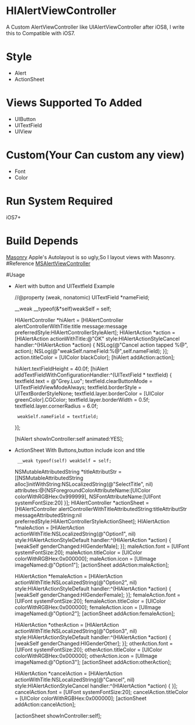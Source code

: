 # HIAlertViewController
A Custom AlertViewController like UIAlertViewController after iOS8, I write this to Compatible with iOS7.

# Style
+  Alert
+  ActionSheet

# Views Supported To Added 
+  UIButton
+  UITextField
+  UIView

# Custom(Your Can custom any view)
+  Font
+  Color

# Run System Required 
iOS7+

# Build Depends
[Masonry](https://github.com/SnapKit/Masonry)
Apple's Autolayout is so ugly,So I layout views with Masonry.
#Reference
[MSAlertViewController](https://github.com/szk-atmosphere/MSAlertController)

#Usage

+  Alert with button and UITextfield Example

    //@property (weak, nonatomic) UITextField *nameField;

    __weak __typeof(&*self)weakSelf = self;

    HIAlertController *hiAlert = [HIAlertController alertControllerWithTitle:title message:message preferredStyle:HIAlertControllerStyleAlert];
    HIAlertAction *action = [HIAlertAction actionWithTitle:@"OK" style:HIAlertActionStyleCancel handler:^(HIAlertAction *action) {
        NSLog(@"Cancel action tapped %@", action);
        NSLog(@"weakSelf.nameField:%@",self.nameField);
    }];
    action.titleColor = [UIColor blackColor];
    [hiAlert addAction:action];

    hiAlert.textFieldHeight = 40.0f;
    [hiAlert addTextFieldWithConfigurationHandler:^(UITextField * textfield) {
        textfield.text = @"Grey.Luo";
        textfield.clearButtonMode = UITextFieldViewModeAlways;
        textfield.borderStyle = UITextBorderStyleNone;
        textfield.layer.borderColor = [UIColor greenColor].CGColor;
        textfield.layer.borderWidth = 0.5f;
        textfield.layer.cornerRadius = 6.0f;

        weakSelf.nameField = textfield;
    }];

    [hiAlert showInController:self animated:YES];


+  ActionSheet With Buttons,button include icon and title


        __weak typeof(self) weakSelf = self;

    NSMutableAttributedString *titleAttributStr = [[NSMutableAttributedString alloc]initWithString:NSLocalizedString(@"SelectTitle", nil)
                                                                                        attributes:@{NSForegroundColorAttributeName:[UIColor colorWithRGBHex:0x999999],
                                                                                                     NSFontAttributeName:[UIFont systemFontSize:20]
                                                                                                     }];
    HIAlertController *actionSheet = [HIAlertController alertControllerWithTitleAttributedString:titleAttributStr messageAttributedString:nil preferredStyle:HIAlertControllerStyleActionSheet];
    HIAlertAction *maleAction = [HIAlertAction actionWithTitle:NSLocalizedString(@"Option1", nil) style:HIAlertActionStyleDefault handler:^(HIAlertAction *action) {
        [weakSelf genderChanged:HIGenderMale];
    }];
    maleAction.font = [UIFont systemFontSize:20];
    maleAction.titleColor = [UIColor colorWithRGBHex:0x000000];
    maleAction.icon = [UIImage imageNamed:@"Option1"];
    [actionSheet addAction:maleAction];

    HIAlertAction *femaleAction = [HIAlertAction actionWithTitle:NSLocalizedString(@"Option2", nil) style:HIAlertActionStyleDefault handler:^(HIAlertAction *action) {
        [weakSelf genderChanged:HIGenderFemale];
    }];
    femaleAction.font = [UIFont systemFontSize:20];
    femaleAction.titleColor = [UIColor colorWithRGBHex:0x000000];
    femaleAction.icon = [UIImage imageNamed:@"Option2"];
    [actionSheet addAction:femaleAction];

    HIAlertAction *otherAction = [HIAlertAction actionWithTitle:NSLocalizedString(@"Option3", nil) style:HIAlertActionStyleDefault handler:^(HIAlertAction *action) {
        [weakSelf genderChanged:HIGenderOther];
    }];
    otherAction.font = [UIFont systemFontSize:20];
    otherAction.titleColor = [UIColor colorWithRGBHex:0x000000];
    otherAction.icon = [UIImage imageNamed:@"Option3"];
    [actionSheet addAction:otherAction];

    HIAlertAction *cancelAction = [HIAlertAction actionWithTitle:NSLocalizedString(@"Cancel", nil) style:HIAlertActionStyleCancel handler:^(HIAlertAction *action) {
    }];
    cancelAction.font = [UIFont systemFontSize:20];
    cancelAction.titleColor = [UIColor colorWithRGBHex:0x000000];
    [actionSheet addAction:cancelAction];

    [actionSheet showInController:self];


  

